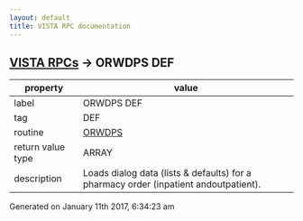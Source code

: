```yaml
---
layout: default
title: VISTA RPC documentation
---
```




## [VISTA RPCs](TableOfContent.md) &#8594; ORWDPS DEF 

 property | value 
--- | --- 
 label | ORWDPS DEF
 tag | DEF
 routine | [ORWDPS](http://code.osehra.org/dox/Routine_ORWDPS_source.html)
 return value type | ARRAY
 description | Loads dialog data (lists & defaults) for a pharmacy order (inpatient andoutpatient).




Generated on January 11th 2017, 6:34:23 am